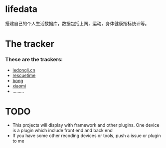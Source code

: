 lifedata
========

搭建自己的个人生活数据库，数据包括上网，运动，身体健康指标统计等。

# The tracker
### These are the trackers:
- [ledongli.cn](ledongli.cn)
- [rescuetime](https://www.rescuetime.com/developers)
- [bong](http://www.bong.cn/)
- [xiaomi](http://www.mi.com/shouhuan)
- .........

# TODO
- This projects will display with framework and other plugins. One device is a plugin which include front end and back end
- If you have some other recoding devices or tools, push a issue or plugin to me